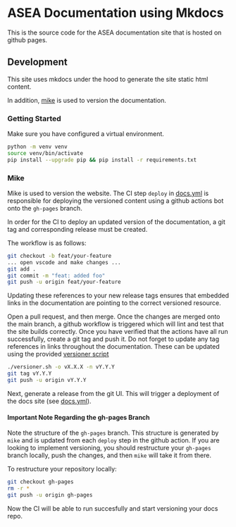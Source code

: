 # ASEA Documentation using Mkdocs

This is the source code for the ASEA documentation
site that is hosted on github pages.

## Development

This site uses mkdocs under the hood to generate
the site static html content.

In addition, [mike](https://github.com/jimporter/mike)
is used to version the documentation.

### Getting Started

Make sure you have configured a virtual environment.

```bash
python -m venv venv
source venv/bin/activate
pip install --upgrade pip && pip install -r requirements.txt
```

### Mike

Mike is used to version the website. The CI step `deploy`
in [docs.yml](../../.github/workflows/docs.yml#L33) is
responsible for deploying the versioned content using
a github actions bot onto the `gh-pages` branch.

In order for the CI to deploy an updated version of the
documentation, a git tag and corresponding release must be
created.

The workflow is as follows:

```bash
git checkout -b feat/your-feature
... open vscode and make changes ...
git add .
git commit -m "feat: added foo"
git push -u origin feat/your-feature
```

Updating these references to your new release tags ensures
that embedded links in the documentation are pointing to
the correct versioned resource.

Open a pull request, and then merge.
Once the changes are merged onto the main branch,
a github workflow is triggered which will lint and
test that the site builds correctly. Once you have verified
that the actions have all run successfully, create a git tag
and push it.  Do not forget to update any tag references in links throughout the documentation.
These can be updated using the provided [versioner script](versioner.sh)

```bash
./versioner.sh -o vX.X.X -n vY.Y.Y
git tag vY.Y.Y
git push -u origin vY.Y.Y
```

Next, generate a release from the git UI. This will trigger
a deployment of the docs site (see [docs.yml](../../.github/workflows/docs.yml#L33)).

#### Important Note Regarding the gh-pages Branch

Note the structure of the `gh-pages` branch. This structure
is generated by `mike` and is updated from each `deploy` step
in the github action. If you are looking to implement versioning,
you should restructure your `gh-pages` branch locally, push
the changes, and then `mike` will take it from there.

To restructure your repository locally:

```bash
git checkout gh-pages
rm -r *
git push -u origin gh-pages
```

Now the CI will be able to run succesfully and start versioning
your docs repo.
